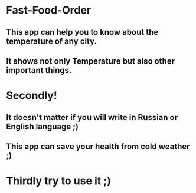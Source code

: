 # Fast-Food-Order


## This app can help you to know about the temperature of any city.


## It shows not only Temperature but also other important things.


# Secondly!


## It doesn't matter if you will write in Russian or English language ;)


## This app can save your health from cold weather ;)

# Thirdly try to use it ;) 
